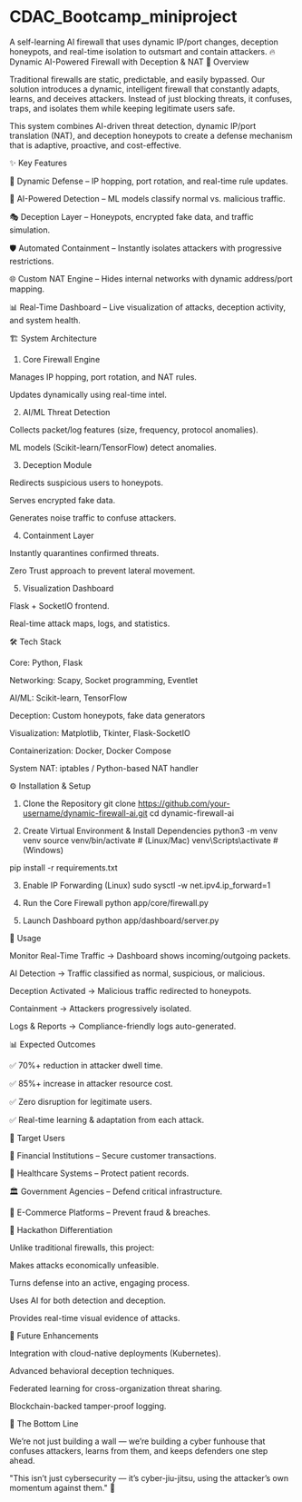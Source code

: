 # CDAC_Bootcamp_miniproject
A self-learning AI firewall that uses dynamic IP/port changes, deception honeypots, and real-time isolation to outsmart and contain attackers.
🔥 Dynamic AI-Powered Firewall with Deception & NAT
📌 Overview

Traditional firewalls are static, predictable, and easily bypassed. Our solution introduces a dynamic, intelligent firewall that constantly adapts, learns, and deceives attackers. Instead of just blocking threats, it confuses, traps, and isolates them while keeping legitimate users safe.

This system combines AI-driven threat detection, dynamic IP/port translation (NAT), and deception honeypots to create a defense mechanism that is adaptive, proactive, and cost-effective.

✨ Key Features

🔄 Dynamic Defense – IP hopping, port rotation, and real-time rule updates.

🧠 AI-Powered Detection – ML models classify normal vs. malicious traffic.

🎭 Deception Layer – Honeypots, encrypted fake data, and traffic simulation.

🛡️ Automated Containment – Instantly isolates attackers with progressive restrictions.

🌐 Custom NAT Engine – Hides internal networks with dynamic address/port mapping.

📊 Real-Time Dashboard – Live visualization of attacks, deception activity, and system health.

🏗️ System Architecture

1. Core Firewall Engine

Manages IP hopping, port rotation, and NAT rules.

Updates dynamically using real-time intel.

2. AI/ML Threat Detection

Collects packet/log features (size, frequency, protocol anomalies).

ML models (Scikit-learn/TensorFlow) detect anomalies.

3. Deception Module

Redirects suspicious users to honeypots.

Serves encrypted fake data.

Generates noise traffic to confuse attackers.

4. Containment Layer

Instantly quarantines confirmed threats.

Zero Trust approach to prevent lateral movement.

5. Visualization Dashboard

Flask + SocketIO frontend.

Real-time attack maps, logs, and statistics.

🛠️ Tech Stack

Core: Python, Flask

Networking: Scapy, Socket programming, Eventlet

AI/ML: Scikit-learn, TensorFlow

Deception: Custom honeypots, fake data generators

Visualization: Matplotlib, Tkinter, Flask-SocketIO

Containerization: Docker, Docker Compose

System NAT: iptables / Python-based NAT handler

⚙️ Installation & Setup
1. Clone the Repository
git clone https://github.com/your-username/dynamic-firewall-ai.git
cd dynamic-firewall-ai

2. Create Virtual Environment & Install Dependencies
python3 -m venv venv
source venv/bin/activate   # (Linux/Mac)
venv\Scripts\activate      # (Windows)

pip install -r requirements.txt

3. Enable IP Forwarding (Linux)
sudo sysctl -w net.ipv4.ip_forward=1

4. Run the Core Firewall
python app/core/firewall.py

5. Launch Dashboard
python app/dashboard/server.py

🚀 Usage

Monitor Real-Time Traffic → Dashboard shows incoming/outgoing packets.

AI Detection → Traffic classified as normal, suspicious, or malicious.

Deception Activated → Malicious traffic redirected to honeypots.

Containment → Attackers progressively isolated.

Logs & Reports → Compliance-friendly logs auto-generated.

📊 Expected Outcomes

✅ 70%+ reduction in attacker dwell time.

✅ 85%+ increase in attacker resource cost.

✅ Zero disruption for legitimate users.

✅ Real-time learning & adaptation from each attack.

🎯 Target Users

🏦 Financial Institutions – Secure customer transactions.

🏥 Healthcare Systems – Protect patient records.

🏛️ Government Agencies – Defend critical infrastructure.

🛒 E-Commerce Platforms – Prevent fraud & breaches.

🚀 Hackathon Differentiation

Unlike traditional firewalls, this project:

Makes attacks economically unfeasible.

Turns defense into an active, engaging process.

Uses AI for both detection and deception.

Provides real-time visual evidence of attacks.

📌 Future Enhancements

Integration with cloud-native deployments (Kubernetes).

Advanced behavioral deception techniques.

Federated learning for cross-organization threat sharing.

Blockchain-backed tamper-proof logging.

💎 The Bottom Line

We’re not just building a wall — we’re building a cyber funhouse that confuses attackers, learns from them, and keeps defenders one step ahead.

"This isn’t just cybersecurity — it’s cyber-jiu-jitsu, using the attacker’s own momentum against them." 🥋

